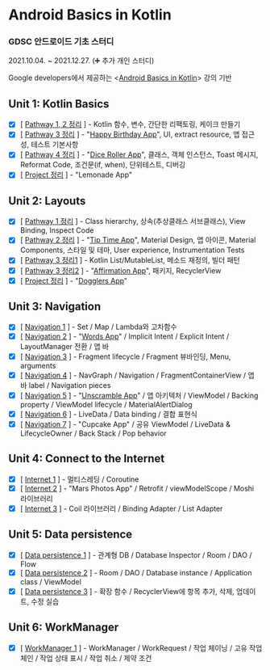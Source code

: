 # Android Basics in Kotlin

### GDSC 안드로이드 기초 스터디 

2021.10.04. ~ 2021.12.27. (➕ 추가 개인 스터디)

Google developers에서 제공하는 \<[Android Basics in Kotlin](https://developer.android.com/courses/android-basics-kotlin/course)\> 강의 기반

## Unit 1: Kotlin Basics
- [x] [ [Pathway 1, 2 정리](https://velog.io/@emily2307/Unit-1-Kotlin-basics-1) ] - Kotlin 함수, 변수, 간단한 리팩토링, 케이크 만들기
- [x] [ [Pathway 3 정리](https://velog.io/@emily2307/Unit-1-Kotlin-basics-2) ] - "[Happy Birthday App](https://github.com/EmilyCh0/AndroidBasicsinKotlin/tree/main/Happy%20Birthday)", UI, extract resource, 앱 접근성, 테스트 기본사항
- [x] [ [Pathway 4 정리](https://velog.io/@emily2307/Unit-1-Kotlin-basics-3) ] - "[Dice Roller App](https://github.com/EmilyCh0/AndroidBasicsinKotlin/tree/main/Dice%20Roller)", 클래스, 객체 인스턴스, Toast 메시지, Reformat Code, 조건문(if, when), 단위테스트, 디버깅
- [x] [ [Project 정리](https://velog.io/@emily2307/Unit-1-Kotlin-basics-4) ] - "Lemonade App"

## Unit 2: Layouts
- [x] [ [Pathway 1 정리](https://velog.io/@emily2307/Unit-2-Layouts-1) ] - Class hierarchy, 상속(추상클래스 서브클래스), View Binding, Inspect Code
- [x] [ [Pathway 2 정리](https://velog.io/@emily2307/Unit-2-Layouts-2) ] - "[Tip Time App](https://github.com/EmilyCh0/AndroidBasicsinKotlin/tree/main/Tip%20Time)", Material Design, 앱 아이콘, Material Components, 스타일 및 테마, User experience, Instrumentation Tests 
- [x] [ [Pathway 3 정리1](https://velog.io/@emily2307/Unit-2-Layouts-3) ] - Kotlin List/MutableList, 메소드 재정의, 빌더 패턴
- [x] [ [Pathway 3 정리2](https://velog.io/@emily2307/Unit-2-Layouts-4) ] - "[Affirmation App](https://github.com/EmilyCh0/AndroidBasicsinKotlin/tree/main/Affirmation)", 패키지, RecyclerView
- [x] [ [Project 정리](https://velog.io/@emily2307/Unit-2-Layouts-5) ] - "[Dogglers App](https://github.com/EmilyCh0/AndroidBasicsinKotlin/tree/main/Dogglers)"

## Unit 3: Navigation
- [x] [ [Navigation 1](https://velog.io/@emily2307/Unit-3-Navigation-1) ] - Set / Map / Lambda와 고차함수
- [x] [ [Navigation 2](https://velog.io/@emily2307/Unit-3-Navigation-2) ] - "[Words App](https://github.com/EmilyCh0/AndroidBasicsinKotlin/tree/main/MyWords)" / Implicit Intent / Explicit Intent / LayoutManager 전환 / 앱 바
- [x] [ [Navigation 3](https://velog.io/@emily2307/Unit3-Navigation-3) ] - Fragment lifecycle / Fragment 뷰바인딩, Menu, arguments
- [x] [ [Navigation 4](https://velog.io/@emily2307/Unit-3-Navigation-4) ] - NavGraph / Navigation / FragmentContainerView / 앱 바 label / Navigation pieces
- [x] [ [Navigation 5](https://velog.io/@emily2307/Unit3-Navigation-5) ] - "[Unscramble App](https://github.com/EmilyCh0/AndroidBasicsinKotlin/tree/main/Unscramble)" / 앱 아키텍처 / ViewModel / Backing property / ViewModel lifecycle / MaterialAlertDialog
- [x] [ [Navigation 6](https://velog.io/@emily2307/Unit-3-Navigation-6) ] - LiveData / Data binding / 결합 표현식
- [x] [ [Navigation 7](https://velog.io/@emily2307/Unit-3-Navigation-7) ] - "Cupcake App" / 공유 ViewModel / LiveData & LifecycleOwner / Back Stack / Pop behavior

## Unit 4: Connect to the Internet
- [x] [ [Internet 1](https://velog.io/@emily2307/Unit-4-Connect-to-the-internet-1) ] - 멀티스레딩 / Coroutine
- [x] [ [Internet 2](https://velog.io/@emily2307/Unit-4-Internet-2) ] - "Mars Photos App" / Retrofit / viewModelScope / Moshi 라이브러리
- [x] [ [Internet 3](https://velog.io/@emily2307/Unit-4-Internet-3) ] - Coil 라이브러리 / Binding Adapter / List Adapter

## Unit 5: Data persistence
- [x] [ [Data persistence 1](https://velog.io/@emily2307/Unit-5-Data-persistence) ] - 관계형 DB / Database Inspector / Room / DAO / Flow
- [x] [ [Data persistence 2](https://velog.io/@emily2307/Unit-5-Data-persistence-2) ] - Room / DAO / Database instance / Application class / ViewModel
- [x] [ [Data persistence 3](https://velog.io/@emily2307/Unit-5-Data-persistence-3) ] - 확장 함수 / RecyclerView에 항목 추가, 삭제, 업데이트, 수정 실습

## Unit 6: WorkManager
- [x] [ [WorkManager 1](https://velog.io/@emily2307/Unit-6-WorkManager-1) ] - WorkManager / WorkRequest / 작업 체이닝 / 고유 작업 체인 / 작업 상태 표시 / 작업 취소 / 제약 조건
